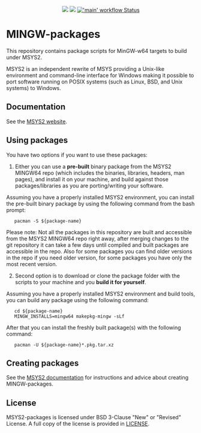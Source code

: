 <p align="center">
  <a title="msys2.github.io" href="https://msys2.github.io"><img src="https://img.shields.io/website.svg?label=msys2.github.io&longCache=true&style=flat-square&url=http%3A%2F%2Fmsys2.github.io%2Findex.html&logo=github"></a><!--
  -->
  <a title="Join the chat at https://gitter.im/msys2/msys2" href="https://gitter.im/msys2/msys2"><img src="https://img.shields.io/badge/chat-on%20gitter-4db797.svg?longCache=true&style=flat-square&logo=gitter&logoColor=e8ecef"></a><!--
  -->
  <a title="GitHub Actions" href="https://github.com/msys2/MINGW-packages/actions?query=workflow%3Amain"><img alt="'main' workflow Status" src="https://img.shields.io/github/workflow/status/msys2/MINGW-packages/main?longCache=true&style=flat-square&label=build&logo=github"></a><!--
  -->
</p>

# MINGW-packages

This repository contains package scripts for MinGW-w64 targets to build under MSYS2.

MSYS2 is an independent rewrite of MSYS providing a Unix-like environment and command-line interface for Windows making it possible to port software running on POSIX systems (such as Linux, BSD, and Unix systems) to Windows.

## Documentation
See the [MSYS2 website](https://www.msys2.org/wiki/Home).

## Using packages
You have two options if you want to use these packages:

1. Either you can use a **pre-built** binary package from the MSYS2 MINGW64 repo (which includes the binaries, libraries, headers, man pages), and install it on your machine, and build against those packages/libraries as you are porting/writing your software.

 Assuming you have a properly installed MSYS2 environment, you can install the pre-built binary package by using the following command from the bash prompt:
 ```
    pacman -S ${package-name}
 ```
 Please note: Not all the packages in this repository are built and accessible from the MSYS2 MINGW64 repo right away, after merging changes to the git repository it can take a few days until compiled and built packages are accessible in the repo. Also for some packages you can find older versions in the repo if you need older version, for some packages you have only the most recent version.

2. Second option is to download or clone the package folder with the scripts to your machine and you **build it for yourself**.

 Assuming you have a properly installed MSYS2 environment and build tools, you can build any package using the following command:
 ```
    cd ${package-name}
    MINGW_INSTALLS=mingw64 makepkg-mingw -sLf
 ```
 After that you can install the freshly built package(s) with the following command:
 ```
    pacman -U ${package-name}*.pkg.tar.xz
 ```

## Creating packages
See the [MSYS2 documentation](https://www.msys2.org/wiki/Creating-Packages) for instructions and advice about creating MINGW-packages.

## License

MSYS2-packages is licensed under BSD 3-Clause "New" or "Revised" License.
A full copy of the license is provided in [LICENSE](LICENSE).
